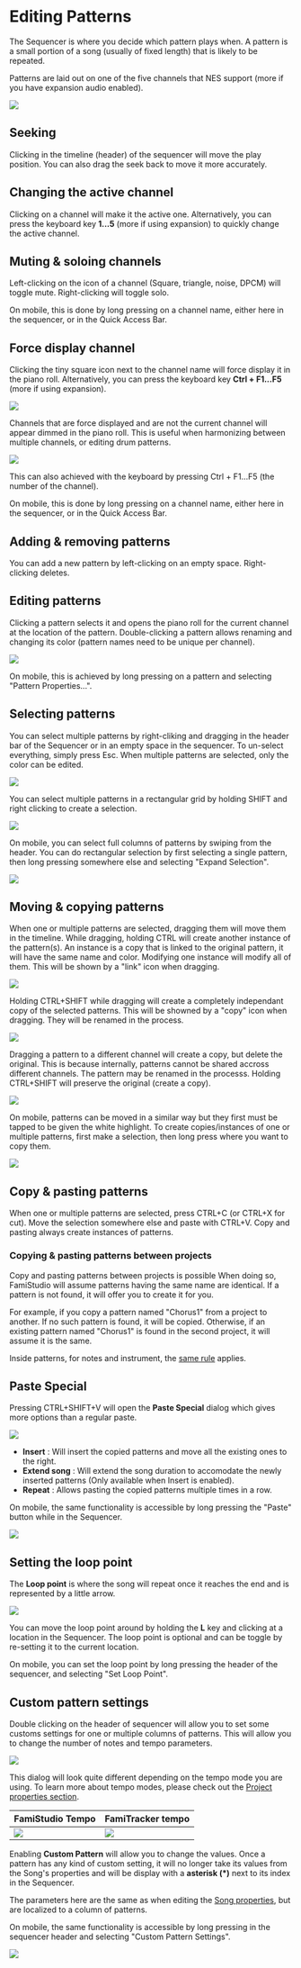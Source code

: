 # Editing Patterns

The Sequencer is where you decide which pattern plays when. A pattern is a small portion of a song (usually of fixed length) that is likely to be repeated. 

Patterns are laid out on one of the five channels that NES support (more if you have expansion audio enabled).

![](images/Sequencer.png#center)

## Seeking

Clicking in the timeline (header) of the sequencer will move the play position. You can also drag the seek back to move it more accurately.

## Changing the active channel

Clicking on a channel will make it the active one. Alternatively, you can press the keyboard key **1...5** (more if using expansion) to quickly change the active channel.

## Muting & soloing channels

Left-clicking on the icon of a channel (Square, triangle, noise, DPCM) will toggle mute. Right-clicking will toggle solo. 

On mobile, this is done by long pressing on a channel name, either here in the sequencer, or in the Quick Access Bar.

## Force display channel

Clicking the tiny square icon next to the channel name will force display it in the piano roll.  Alternatively, you can press the keyboard key **Ctrl + F1...F5** (more if using expansion).

![](images/ForceDisplayButton.png#center)

Channels that are force displayed and are not the current channel will appear dimmed in the piano roll. This is useful when harmonizing between multiple channels, or editing drum patterns.

![](images/ForceDisplayPianoRoll.png#center)

This can also achieved with the keyboard by pressing Ctrl + F1...F5 (the number of the channel).

On mobile, this is done by long pressing on a channel name, either here in the sequencer, or in the Quick Access Bar.

## Adding & removing patterns

You can add a new pattern by left-clicking on an empty space. Right-clicking deletes.

## Editing patterns

Clicking a pattern selects it and opens the piano roll for the current channel at the location of the pattern. Double-clicking a pattern allows renaming and changing its color (pattern names need to be unique per channel).

![](images/EditPattern.png#center)

On mobile, this is achieved by long pressing on a pattern and selecting "Pattern Properties...".

## Selecting patterns

You can select multiple patterns by right-cliking and dragging in the header bar of the Sequencer or in an empty space in the sequencer. To un-select everything, simply press Esc. When multiple patterns are selected, only the color can be edited.

![](images/SelectPatternsColumn.gif#center)

You can select multiple patterns in a rectangular grid by holding SHIFT and right clicking to create a selection.

![](images/SelectPatternsRect.gif#center)

On mobile, you can select full columns of patterns by swiping from the header. You can do rectangular selection by first selecting a single pattern, then long pressing somewhere else and selecting "Expand Selection".

![](images/MobileSelectPatterns.gif#center)

## Moving & copying patterns

When one or multiple patterns are selected, dragging them will move them in the timeline. While dragging, holding CTRL will create another instance of the pattern(s). An instance is a copy that is linked to the original pattern, it will have the same name and color. Modifying one instance will modify all of them. This will be shown by a "link" icon when dragging.

![](images/InstancePattern.png#center)

Holding CTRL+SHIFT while dragging will create a completely independant copy of the selected patterns. This will be showned by a "copy" icon when dragging. They will be renamed in the process.

![](images/CopyPattern.png#center)

Dragging a pattern to a different channel will create a copy, but delete the original. This is because internally, patterns cannot be shared accross different channels. The pattern may be renamed in the processs. Holding CTRL+SHIFT will preserve the original (create a copy). 

![](images/MovePatternDifferentChannel.png#center)

On mobile, patterns can be moved in a similar way but they first must be tapped to be given the white highlight. To create copies/instances of one or multiple patterns, first make a selection, then long press where you want to copy them.

![](images/MobileInstancePattern.gif#center)

## Copy & pasting patterns

When one or multiple patterns are selected, press CTRL+C (or CTRL+X for cut). Move the selection somewhere else and paste with CTRL+V. Copy and pasting always create instances of patterns.

### Copying & pasting patterns between projects

Copy and pasting patterns between projects is possible When doing so, FamiStudio will assume patterns having the same name are identical. If a pattern is not found, it will offer you to create it for you. 

For example, if you copy a pattern named "Chorus1" from a project to another. If no such pattern is found, it will be copied. Otherwise, if an existing pattern named "Chorus1" is found in the second project, it will assume it is the same.

Inside patterns, for notes and instrument, the [same rule](pianoroll.md#copy-pasting-notes-between-projects) applies.

## Paste Special

Pressing CTRL+SHIFT+V will open the **Paste Special** dialog which gives more options than a regular paste.

![](images/PasteSpecialSequencer.png#center)

* **Insert** : Will insert the copied patterns and move all the existing ones to the right.
* **Extend song** : Will extend the song duration to accomodate the newly inserted patterns (Only available when Insert is enabled).
* **Repeat** : Allows pasting the copied patterns multiple times in a row.

On mobile, the same functionality is accessible by long pressing the "Paste" button while in the Sequencer.

![](images/MobilePasteSpecialSequencer.png#center)

## Setting the loop point

The **Loop point** is where the song will repeat once it reaches the end and is represented by a little arrow. 

![](images/LoopPoint.png#center)

You can move the loop point around by holding the **L** key and clicking at a location in the Sequencer. The loop point is optional and can be toggle by re-setting it to the current location.

On mobile, you can set the loop point by long pressing the header of the sequencer, and selecting "Set Loop Point".

## Custom pattern settings

Double clicking on the header of sequencer will allow you to set some customs settings for one or multiple columns of patterns. This will allow you to change the number of notes and tempo parameters.

![](images/CustomPatternSettings.png#center)

This dialog will look quite different depending on the tempo mode you are using. To learn more about tempo modes, please check out the [Project properties section](song.md). 

FamiStudio Tempo | FamiTracker tempo
---  | ---
![](images/CustomPatternSettingsNoPAL.png#center) | ![](images/CustomPatternSettingsFamiTracker.png#center) 

Enabling **Custom Pattern** will allow you to change the values. Once a pattern has any kind of custom setting, it will no longer take its values from the Song's properties and will be display with a **asterisk (\*)** next to its index in the Sequencer.

The parameters here are the same as when editing the [Song properties](song.md), but are localized to a column of patterns.

On mobile, the same functionality is accessible by long pressing in the sequencer header and selecting "Custom Pattern Settings".

![](images/MobileCustomPatternSettings.gif#center)
